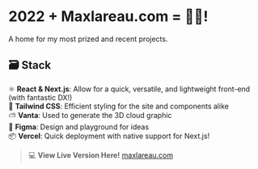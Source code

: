 # 2022 + Maxlareau.com = 🍾🎉!
A home for my most prized and recent projects.

🗃️ **Stack**<br>
---
⚛️ **React & Next.js**: Allow for a quick, versatile, and lightweight front-end (with fantastic DX!)<br>
💨 **Tailwind CSS**: Efficient styling for the site and components alike<br>
⛅ **Vanta**: Used to generate the 3D cloud graphic<br>
🎨 **Figma**: Design and playground for ideas<br>
📦 **Vercel**: Quick deployment with native support for Next.js!<br>

> 💻 **View Live Version Here!**
[maxlareau.com](https://maxlareau.com)
